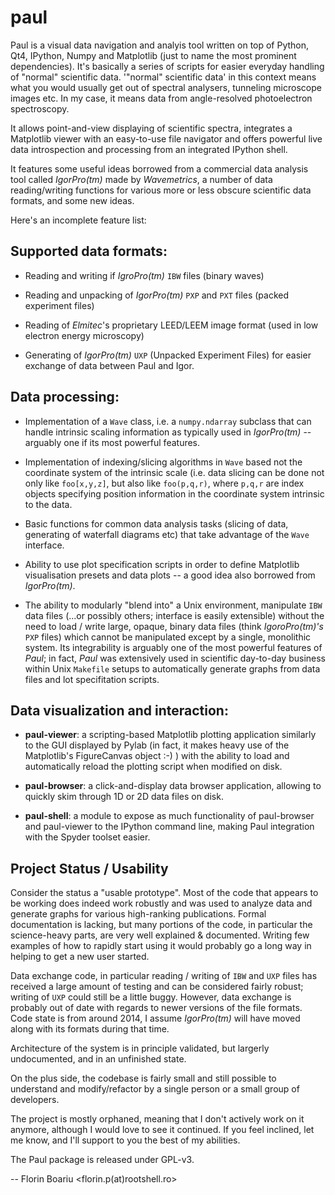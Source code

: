 paul
====

Paul is a visual data navigation and analyis tool written on top of Python,
Qt4, IPython, Numpy and Matplotlib (just to name the most prominent
dependencies). It's basically a series of scripts for easier everyday
handling of "normal" scientific data. '"normal" scientific data'
in this context means what you would usually get out of spectral
analysers, tunneling microscope images etc. In my case, it means
data from angle-resolved photoelectron spectroscopy.

It allows point-and-view displaying of scientific spectra, integrates
a Matplotlib viewer with an easy-to-use file
navigator and offers powerful live data introspection and processing
from an integrated IPython shell.

It features some useful ideas borrowed from a commercial data analysis 
tool called *IgorPro(tm)* made by *Wavemetrics*,
a number of data reading/writing functions for various more or less
obscure scientific data formats, and some new ideas.

Here's an incomplete feature list:


Supported data formats:
-----------------------

  - Reading and writing if *IgroPro(tm)* `IBW` files (binary waves)

  - Reading and unpacking of *IgorPro(tm)* `PXP` and `PXT`
    files (packed experiment files)

  - Reading of *Elmitec*'s proprietary LEED/LEEM image format
    (used in low electron energy microscopy)

  - Generating of *IgorPro(tm)* `UXP` (Unpacked Experiment Files)
    for easier exchange of data between Paul and Igor.


Data processing:
----------------

  - Implementation of a `Wave` class, i.e. a `numpy.ndarray` subclass
    that can handle intrinsic scaling information as typically
    used in *IgorPro(tm)* -- arguably one if its most powerful features.

  - Implementation of indexing/slicing algorithms in `Wave` based
    not the coordinate system of the intrinsic scale (i.e.
    data slicing can be done not only like `foo[x,y,z]`, but also
    like `foo(p,q,r)`, where `p,q,r` are index objects specifying
    position information in the coordinate system intrinsic to
    the data.

  - Basic functions for common data analysis tasks (slicing
    of data, generating of waterfall diagrams etc) that take
    advantage of the `Wave` interface.
    
  - Ability to use plot specification scripts in order to define
    Matplotlib visualisation presets and data plots -- a good idea
    also borrowed from *IgorPro(tm)*.
    
  - The ability to modularly "blend into" a Unix environment, manipulate
    `IBW` data files (...or possibly others; interface is easily extensible)
    without the need to load / write large, opaque, binary data files (think
    *IgoroPro(tm)'s* `PXP` files) which cannot be manipulated except by
    a single, monolithic system.
    Its integrability is arguably one of the most powerful features of *Paul*; in fact,
    *Paul* was extensively used in scientific day-to-day business within
    Unix `Makefile` setups to automatically generate graphs from data
    files and lot specifitation scripts.


Data visualization and interaction:
-----------------------------------

  - **paul-viewer**:  a scripting-based Matplotlib plotting application
                  similarly to the GUI displayed by Pylab (in fact,
                  it makes heavy use of the Matplotlib's FigureCanvas
		  object :-) ) with the ability to load and
                  automatically reload the plotting script when
                  modified on disk.

  - **paul-browser**: a click-and-display data browser application, allowing
                  to quickly skim through 1D or 2D data files on disk.

  - **paul-shell**:   a module to expose as much functionality of 
                  paul-browser and paul-viewer to the IPython command
                  line, making Paul integration with the Spyder
                  toolset easier.


Project Status / Usability 
--------------------------

Consider the status a "usable prototype". Most of the code that appears
to be working does indeed work robustly and was used to analyze data
and generate graphs for various high-ranking publications.
Formal documentation is lacking,
but many portions of the code, in particular the science-heavy parts,
are very well explained & documented.
Writing few examples of how to rapidly start using it would probably
go a long way in helping to get a new user started.

Data exchange code, in particular reading / writing of `IBW` and `UXP`
files has received a large amount of testing and can be considered
fairly robust; writing of `UXP` could still be a little buggy. However,
data exchange is probably out of date with regards to newer versions
of the file formats. Code state is from around 2014, I assume
*IgorPro(tm)* will have moved along with its formats during that time.

Architecture of the system is in principle validated, but largerly
undocumented, and in an unfinished state.

On the plus side, the codebase is fairly small and still possible
to understand and modify/refactor by a single person or a small
group of developers.

The project is mostly orphaned, meaning that I don't actively work
on it anymore, although I would love to see it continued. If you
feel inclined, let me know, and I'll support to you the best of
my abilities. 

The Paul package is released under GPL-v3.
                  
-- 
Florin Boariu <florin.p(at)rootshell.ro>
